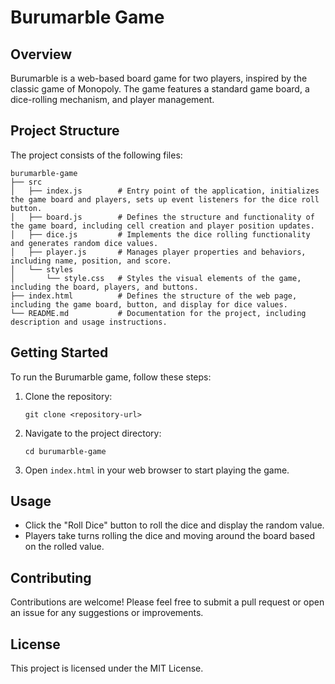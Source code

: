 # Burumarble Game

## Overview
Burumarble is a web-based board game for two players, inspired by the classic game of Monopoly. The game features a standard game board, a dice-rolling mechanism, and player management. 

## Project Structure
The project consists of the following files:

```
burumarble-game
├── src
│   ├── index.js        # Entry point of the application, initializes the game board and players, sets up event listeners for the dice roll button.
│   ├── board.js        # Defines the structure and functionality of the game board, including cell creation and player position updates.
│   ├── dice.js         # Implements the dice rolling functionality and generates random dice values.
│   ├── player.js       # Manages player properties and behaviors, including name, position, and score.
│   └── styles
│       └── style.css   # Styles the visual elements of the game, including the board, players, and buttons.
├── index.html          # Defines the structure of the web page, including the game board, button, and display for dice values.
└── README.md           # Documentation for the project, including description and usage instructions.
```

## Getting Started
To run the Burumarble game, follow these steps:

1. Clone the repository:
   ```
   git clone <repository-url>
   ```

2. Navigate to the project directory:
   ```
   cd burumarble-game
   ```

3. Open `index.html` in your web browser to start playing the game.

## Usage
- Click the "Roll Dice" button to roll the dice and display the random value.
- Players take turns rolling the dice and moving around the board based on the rolled value.

## Contributing
Contributions are welcome! Please feel free to submit a pull request or open an issue for any suggestions or improvements.

## License
This project is licensed under the MIT License.